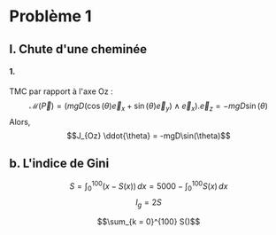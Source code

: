 # Problème 1
## I. Chute d'une cheminée
#### 1.
TMC par rapport à l'axe Oz : 
$$
\mathcal{M}(\vec{P}) = (mgD(\cos(\theta)\vec{e}_{x} +\sin(\theta) \vec{e}_{y})\wedge \vec{e}_{x}).\vec{e}_{z} = -mgD\sin(\theta)
$$
Alors, 
$$J_{Oz} \ddot{\theta} = -mgD\sin(\theta)$$






## b. L'indice de Gini
$$S = \int_{0}^{100}(x-S(x)) \, dx = 5000- \int _{0}^{100} S(x) \, dx $$
$$I_{g} = 2S$$

$$\sum_{k = 0}^{100} S()$$